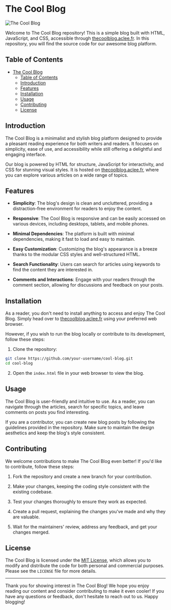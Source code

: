 # The Cool Blog

![The Cool Blog](https://coolblog.aclee.fr/images/blog_logo.png)

Welcome to The Cool Blog repository! This is a simple blog built with HTML, JavaScript, and CSS, accessible through [thecoolblog.aclee.fr](https://thecoolblog.aclee.fr). In this repository, you will find the source code for our awesome blog platform.

## Table of Contents

- [The Cool Blog](#the-cool-blog)
  - [Table of Contents](#table-of-contents)
  - [Introduction](#introduction)
  - [Features](#features)
  - [Installation](#installation)
  - [Usage](#usage)
  - [Contributing](#contributing)
  - [License](#license)

## Introduction

The Cool Blog is a minimalist and stylish blog platform designed to provide a pleasant reading experience for both writers and readers. It focuses on simplicity, ease of use, and accessibility while still offering a delightful and engaging interface.

Our blog is powered by HTML for structure, JavaScript for interactivity, and CSS for stunning visual styles. It is hosted on [thecoolblog.aclee.fr](https://thecoolblog.aclee.fr), where you can explore various articles on a wide range of topics.

## Features

- **Simplicity**: The blog's design is clean and uncluttered, providing a distraction-free environment for readers to enjoy the content.

- **Responsive**: The Cool Blog is responsive and can be easily accessed on various devices, including desktops, tablets, and mobile phones.

- **Minimal Dependencies**: The platform is built with minimal dependencies, making it fast to load and easy to maintain.

- **Easy Customization**: Customizing the blog's appearance is a breeze thanks to the modular CSS styles and well-structured HTML.

- **Search Functionality**: Users can search for articles using keywords to find the content they are interested in.

- **Comments and Interactions**: Engage with your readers through the comment section, allowing for discussions and feedback on your posts.

## Installation

As a reader, you don't need to install anything to access and enjoy The Cool Blog. Simply head over to [thecoolblog.aclee.fr](https://thecoolblog.aclee.fr) using your preferred web browser.

However, if you wish to run the blog locally or contribute to its development, follow these steps:

1. Clone the repository:

```bash
git clone https://github.com/your-username/cool-blog.git
cd cool-blog
```

2. Open the `index.html` file in your web browser to view the blog.

## Usage

The Cool Blog is user-friendly and intuitive to use. As a reader, you can navigate through the articles, search for specific topics, and leave comments on posts you find interesting.

If you are a contributor, you can create new blog posts by following the guidelines provided in the repository. Make sure to maintain the design aesthetics and keep the blog's style consistent.

## Contributing

We welcome contributions to make The Cool Blog even better! If you'd like to contribute, follow these steps:

1. Fork the repository and create a new branch for your contribution.

2. Make your changes, keeping the coding style consistent with the existing codebase.

3. Test your changes thoroughly to ensure they work as expected.

4. Create a pull request, explaining the changes you've made and why they are valuable.

5. Wait for the maintainers' review, address any feedback, and get your changes merged.

## License

The Cool Blog is licensed under the [MIT License](https://opensource.org/licenses/MIT), which allows you to modify and distribute the code for both personal and commercial purposes. Please see the `LICENSE` file for more details.

---

Thank you for showing interest in The Cool Blog! We hope you enjoy reading our content and consider contributing to make it even cooler! If you have any questions or feedback, don't hesitate to reach out to us. Happy blogging!